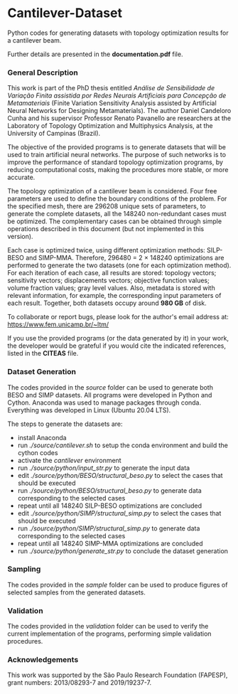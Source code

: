 # Cantilever-Dataset
Python codes for generating datasets with topology optimization results for a cantilever beam.

Further details are presented in the **documentation.pdf** file.

### General Description
This work is part of the PhD thesis entitled *Análise de Sensibilidade de Variação Finita assistida por Redes Neurais Artificiais para Concepção de Metamateriais* (Finite Variation Sensitivity Analysis assisted by Artificial Neural Networks for Designing Metamaterials). The author Daniel Candeloro Cunha and his supervisor Professor Renato Pavanello are researchers at the Laboratory of Topology Optimization and Multiphysics Analysis, at the University of Campinas (Brazil).

The objective of the provided programs is to generate datasets that will be used to train artificial neural networks. The purpose of such networks is to improve the performance of standard topology optimization programs, by reducing computational costs, making the procedures more stable, or more accurate.

The topology optimization of a cantilever beam is considered. Four free parameters are used to define the boundary conditions of the problem. For the specified mesh, there are 296208 unique sets of parameters, to generate the complete datasets, all the 148240 non-redundant cases must be optimized. The complementary cases can be obtained through simple operations described in this document (but not implemented in this version).

Each case is optimized twice, using different optimization methods: SILP-BESO and SIMP-MMA. Therefore, 296480 = 2 × 148240 optimizations are performed to generate the two datasets (one for each optimization method). For each iteration of each case, all results are stored: topology vectors; sensitivity vectors; displacements vectors; objective function values; volume fraction values; gray level values. Also, metadata is stored with relevant information, for example, the corresponding input parameters of each result. Together, both datasets occupy around **980 GB** of disk.

To collaborate or report bugs, please look for the author's email address at: https://www.fem.unicamp.br/~ltm/

If you use the provided programs (or the data generated by it) in your work, the developer would be grateful if you would cite the indicated references, listed in the **CITEAS** file.

### Dataset Generation
The codes provided in the *source* folder can be used to generate both BESO and SIMP datasets. All programs were developed in Python and Cython. Anaconda was used to manage packages through conda. Everything was developed in Linux (Ubuntu 20.04 LTS).

The steps to generate the datasets are:
- install Anaconda
- run *./source/cantilever.sh* to setup the conda environment and build the cython codes
- activate the *cantilever* environment
- run *./source/python/input_str.py* to generate the input data
- edit *./source/python/BESO/structural_beso.py* to select the cases that should be executed
- run *./source/python/BESO/structural_beso.py* to generate data corresponding to the selected cases
- repeat until all 148240 SILP-BESO optimizations are concluded
- edit *./source/python/SIMP/structural_simp.py* to select the cases that should be executed
- run *./source/python/SIMP/structural_simp.py* to generate data corresponding to the selected cases
- repeat until all 148240 SIMP-MMA optimizations are concluded
- run *./source/python/generate_str.py* to conclude the dataset generation

### Sampling
The codes provided in the *sample* folder can be used to produce figures of selected samples from the generated datasets.

### Validation
The codes provided in the *validation* folder can be used to verify the current implementation of the programs, performing simple validation procedures.

### Acknowledgements
This work was supported by the São Paulo Research Foundation (FAPESP), grant numbers: 2013/08293-7 and 2019/19237-7.

